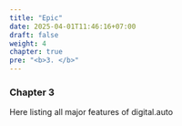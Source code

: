 ```yaml
---
title: "Epic"
date: 2025-04-01T11:46:16+07:00
draft: false
weight: 4
chapter: true
pre: "<b>3. </b>"
---
```

### Chapter 3

Here listing all major features of digital.auto

